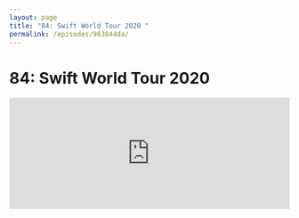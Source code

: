 ```yaml
---
layout: page
title: "84: Swift World Tour 2020 "
permalink: /episodes/983844da/
---
```


# 84: Swift World Tour 2020 

<iframe frameBorder="0" height="200px" scrolling="no" seamless src="https://player.simplecast.com/34c97512-6201-477a-a478-b74d6ac2a7fd" width="100%" />

* Magic file names: https://github.com/apple/swift-evolution/blob/master/proposals/0274-magic-file.md
* Multi-pattern catch clauses
    * https://github.com/apple/swift-evolution/blob/master/proposals/0276-multi-pattern-catch-clauses.md
    * https://forums.swift.org/t/se-0276-multi-pattern-catch-clauses/32620
* Road to Swift 6: https://forums.swift.org/t/on-the-road-to-swift-6/32862

## 👋 Get in Touch

We are [@swift_unwrapped](https://twitter.com/swift_unwrapped) on twitter. Follow us, ask us a question, let us know what you think of the show! If you want to follow us individually, we're [@jesse_squires](https://twitter.com/jesse_squires) and [@simjp](https://twitter.com/simjp).

## 🖤 Leave A Review

If you're enjoying the show. The best and easiest way to show your support is by heading over to iTunes and leaving us a review! Not only do you let us know what you like about the show, but you're also helping other Swift language folks find the show. 

Head over to our [iTunes page](https://itunes.apple.com/us/podcast/swift-unwrapped/id1209817203?mt=2) to share your opinion of the show! 
